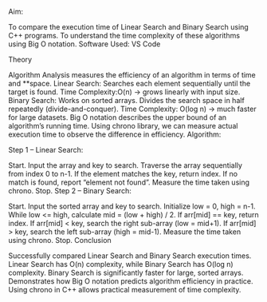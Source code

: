 Aim:

To compare the execution time of Linear Search and Binary Search using C++ programs.
To understand the time complexity of these algorithms using Big O notation.
Software Used: VS Code

Theory

Algorithm Analysis measures the efficiency of an algorithm in terms of time and **space.
Linear Search:
Searches each element sequentially until the target is found.
Time Complexity:O(n) → grows linearly with input size.
Binary Search:
Works on sorted arrays.
Divides the search space in half repeatedly (divide-and-conquer).
Time Complexity: O(log n) → much faster for large datasets.
Big O notation describes the upper bound of an algorithm’s running time.
Using chrono library, we can measure actual execution time to observe the difference in efficiency.
Algorithm:

Step 1 – Linear Search:

Start.
Input the array and key to search.
Traverse the array sequentially from index 0 to n-1.
If the element matches the key, return index.
If no match is found, report “element not found”.
Measure the time taken using chrono.
Stop.
Step 2 – Binary Search:

Start.
Input the sorted array and key to search.
Initialize low = 0, high = n-1.
While low <= high, calculate mid = (low + high) / 2.
If arr[mid] == key, return index.
If arr[mid] < key, search the right sub-array (low = mid+1).
If arr[mid] > key, search the left sub-array (high = mid-1).
Measure the time taken using chrono.
Stop.
Conclusion

Successfully compared Linear Search and Binary Search execution times.
Linear Search has O(n) complexity, while Binary Search has O(log n) complexity.
Binary Search is significantly faster for large, sorted arrays.
Demonstrates how Big O notation predicts algorithm efficiency in practice.
Using chrono in C++ allows practical measurement of time complexity.
